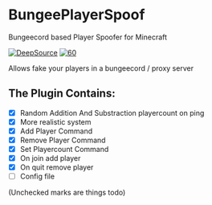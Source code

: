 # BungeePlayerSpoof
Bungeecord based Player Spoofer for Minecraft

[![DeepSource](https://deepsource.io/gh/SebastianSoftware/BungeePlayerSpoof.svg/?label=active+issues&show_trend=true&token=vZX9owjuwHiGHDWNCBid08Q2)](https://deepsource.io/gh/SebastianSoftware/BungeePlayerSpoof/)
[![60](https://img.shields.io/badge/Tests-60-yellow)](https://github.com/SebastianSoftware/BungeePlayerSpoof/)

Allows fake your players in a bungeecord / proxy server

## The Plugin Contains:

- [X] Random Addition And Substraction playercount on ping
- [X] More realistic system
- [X] Add Player Command
- [X] Remove Player Command
- [X] Set Playercount Command
- [X] On join add player
- [X] On quit remove player
- [ ] Config file

(Unchecked marks are things todo)
